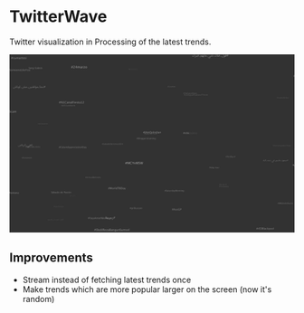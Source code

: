 # TwitterWave

Twitter visualization in Processing of the latest trends.

![Impression](twitterwave.png)

## Improvements

- Stream instead of fetching latest trends once
- Make trends which are more popular larger on the screen (now it's 
random)
